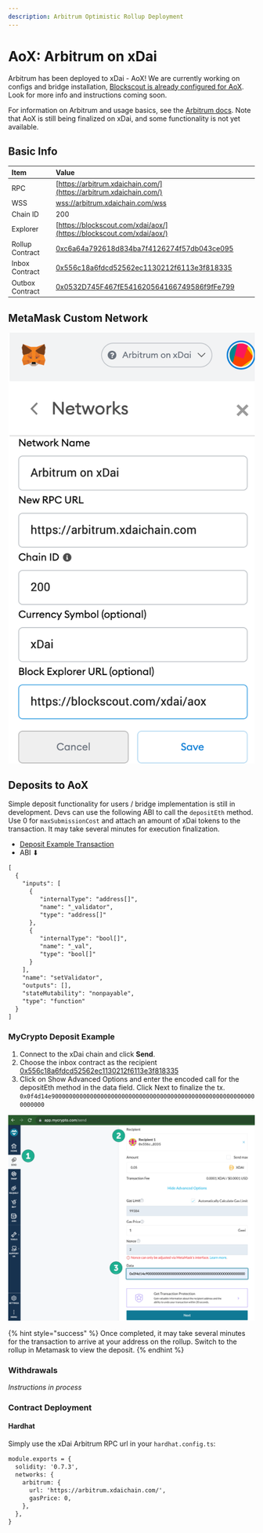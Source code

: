 ```yaml
---
description: Arbitrum Optimistic Rollup Deployment
---
```


# AoX: Arbitrum on xDai

Arbitrum has been deployed to xDai - AoX! We are currently working on configs and bridge installation, [Blockscout is already configured for AoX](https://blockscout.com/xdai/aox/). Look for more info and instructions coming soon.

For information on Arbitrum and usage basics, see the [Arbitrum docs](https://developer.offchainlabs.com/docs/developer_quickstart). Note that AoX is still being finalized on xDai, and some functionality is not yet available. 

## Basic Info

| Item | Value |
| :--- | :--- |
| RPC | [https://arbitrum.xdaichain.com/](https://arbitrum.xdaichain.com/) |
| WSS | [wss://arbitrum.xdaichain.com/wss](wss://arbitrum.xdaichain.com/wss) |
| Chain ID | 200 |
| Explorer | [https://blockscout.com/xdai/aox/](https://blockscout.com/xdai/aox/) |
| Rollup Contract | [0xc6a64a792618d834ba7f4126274f57db043ce095](https://blockscout.com/xdai/mainnet/address/0xc6A64a792618D834ba7F4126274F57DB043CE095/transactions) |
| Inbox Contract | [0x556c18a6fdcd52562ec1130212f6113e3f818335](https://blockscout.com/xdai/mainnet/address/0x556c18a6FDcd52562Ec1130212f6113e3F818335/transactions) |
| Outbox Contract | [0x0532D745F467fE541620564166749586f9fFe799](https://blockscout.com/xdai/mainnet/address/0x0532D745F467fE541620564166749586f9fFe799/transactions) |

## MetaMask Custom Network

![](../../.gitbook/assets/xdai-arbitrum.png)

## Deposits to AoX

Simple deposit functionality for users / bridge implementation is still in development. Devs can use the following ABI to call the  `depositEth` method. Use 0 for `maxSubmissionCost` and attach an amount of xDai tokens to the transaction. It may take several minutes for execution finalization. 

* [Deposit Example Transaction](https://blockscout.com/xdai/mainnet/tx/0x9cf6d6b352e5788ed2edea164431980d237c287ecf4a4ae0e7aca234ca9c42b1)
* ABI ⬇ 

```text
[
  {
    "inputs": [
      {
         "internalType": "address[]",
         "name": "_validator",
         "type": "address[]"
      },
      {
         "internalType": "bool[]",
         "name": "_val",
         "type": "bool[]"
      }
    ],
    "name": "setValidator",
    "outputs": [],
    "stateMutability": "nonpayable",
    "type": "function"
  }
]
```

### MyCrypto Deposit Example

1. Connect to the xDai chain and click **Send**.
2. Choose the inbox contract as the recipient [0x556c18a6fdcd52562ec1130212f6113e3f818335](https://blockscout.com/xdai/mainnet/address/0x556c18a6FDcd52562Ec1130212f6113e3F818335/transactions)
3. Click on Show Advanced Options and enter the encoded call for the depositEth method in the data field. Click Next to finalize the tx. `0x0f4d14e90000000000000000000000000000000000000000000000000000000000000000`

![](../../.gitbook/assets/my-crypto-1.png)

{% hint style="success" %}
Once completed, it may take several minutes for the transaction to arrive at your address on the rollup. Switch to the rollup in Metamask to view the deposit.
{% endhint %}

### Withdrawals

_Instructions in process_

### Contract Deployment

#### Hardhat

Simply use the xDai Arbitrum RPC url in your `hardhat.config.ts`:

```text
module.exports = {
  solidity: '0.7.3',
  networks: {
    arbitrum: {
      url: 'https://arbitrum.xdaichain.com/',
      gasPrice: 0,
    },
  },
}
```

